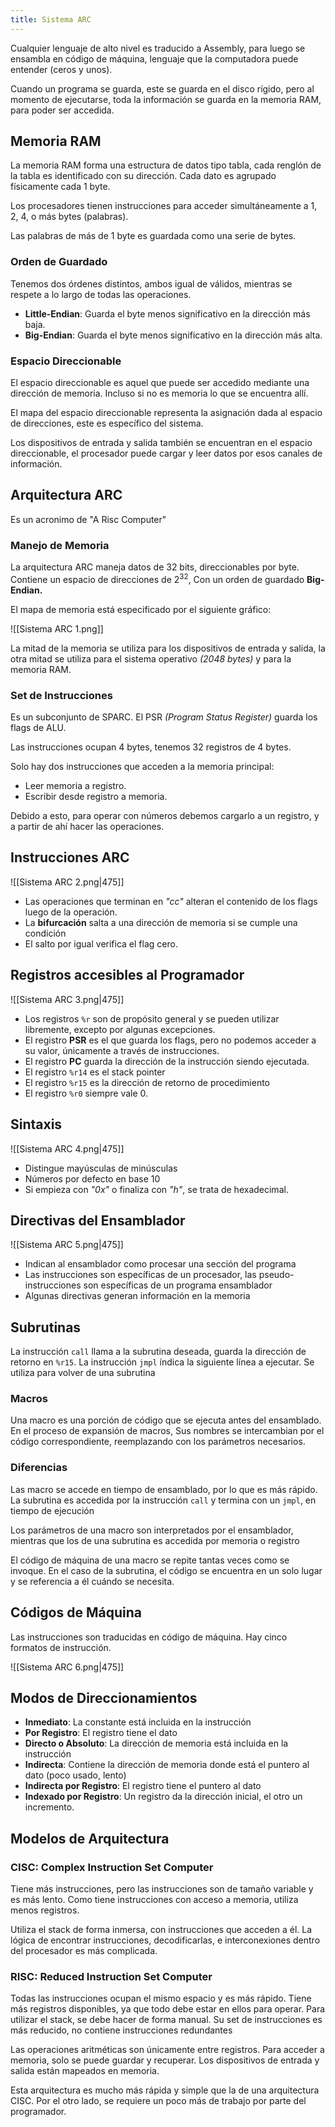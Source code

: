 ```yaml
---
title: Sistema ARC
---
```


Cualquier lenguaje de alto nivel es traducido a Assembly, para luego se ensambla en código de máquina, lenguaje que la computadora puede entender (ceros y unos).

Cuando un programa se guarda, este se guarda en el disco rígido, pero al momento de ejecutarse, toda la información se guarda en la memoria RAM, para poder ser accedida.

## Memoria RAM

La memoria RAM forma una estructura de datos tipo tabla, cada renglón de la tabla es identificado con su dirección. Cada dato es agrupado físicamente cada 1 byte.

Los procesadores tienen instrucciones para acceder simultáneamente a 1, 2, 4, o más bytes (palabras).

Las palabras de más de 1 byte es guardada como una serie de bytes.

### Orden de Guardado

Tenemos dos órdenes distintos, ambos igual de válidos, mientras se respete a lo largo de todas las operaciones.

- **Little-Endian**: Guarda el byte menos significativo en la dirección más baja.
- **Big-Endian**: Guarda el byte menos significativo en la dirección más alta.

### Espacio Direccionable

El espacio direccionable es aquel que puede ser accedido mediante una dirección de memoria. Incluso si no es memoria lo que se encuentra allí.

El mapa del espacio direccionable representa la asignación dada al espacio de direcciones, este es específico del sistema.

Los dispositivos de entrada y salida también se encuentran en el espacio direccionable, el procesador puede cargar y leer datos por esos canales de información.

## Arquitectura ARC

Es un acronimo de "A Risc Computer"

### Manejo de Memoria

La arquitectura ARC maneja datos de 32 bits, direccionables por byte. Contiene un espacio de direcciones de $2^{32}$, Con un orden de guardado **Big-Endian.**

El mapa de memoria está especificado por el siguiente gráfico:

![[Sistema ARC 1.png]]

La mitad de la memoria se utiliza para los dispositivos de entrada y salida, la otra mitad se utiliza para el sistema operativo *(2048 bytes)* y para la memoria RAM.

### Set de Instrucciones

Es un subconjunto de SPARC. El PSR *(Program Status Register)* guarda los flags de ALU.

Las instrucciones ocupan 4 bytes, tenemos 32 registros de 4 bytes.

Solo hay dos instrucciones que acceden a la memoria principal:

- Leer memoria a registro.
- Escribir desde registro a memoria.

Debido a esto, para operar con números debemos cargarlo a un registro, y a partir de ahí hacer las operaciones.

## Instrucciones ARC

![[Sistema ARC 2.png|475]]

- Las operaciones que terminan en *"cc"* alteran el contenido de los flags luego de la operación.
- La **bifurcación** salta a una dirección de memoria si se cumple una condición
- El salto por igual verifica el flag cero.

## Registros accesibles al Programador

![[Sistema ARC 3.png|475]]

- Los registros `%r` son de propósito general y se pueden utilizar libremente, excepto por algunas excepciones.
- El registro **PSR** es el que guarda los flags, pero no podemos acceder a su valor, únicamente a través de instrucciones.
- El registro **PC** guarda la dirección de la instrucción siendo ejecutada.
- El registro `%r14` es el stack pointer
- El registro `%r15` es la dirección de retorno de procedimiento
- El registro `%r0` siempre vale 0.

## Sintaxis

![[Sistema ARC 4.png|475]]

- Distingue mayúsculas de minúsculas
- Números por defecto en base 10
- Si empieza con *"0x"* o finaliza con *"h"*, se trata de hexadecimal.

## Directivas del Ensamblador

![[Sistema ARC 5.png|475]]

- Indican al ensamblador como procesar una sección del programa
- Las instrucciones son específicas de un procesador, las pseudo-instrucciones son específicas de un programa ensamblador
- Algunas directivas generan información en la memoria

## Subrutinas

La instrucción `call` llama a la subrutina deseada, guarda la dirección de retorno en `%r15`. La instrucción `jmpl` índica la siguiente línea a ejecutar. Se utiliza para volver de una subrutina

### Macros

Una macro es una porción de código que se ejecuta antes del ensamblado. En el proceso de expansión de macros, Sus nombres se intercambian por el código correspondiente, reemplazando con los parámetros necesarios.

### Diferencias

Las macro se accede en tiempo de ensamblado, por lo que es más rápido. La subrutina es accedida por la instrucción `call` y termina con un `jmpl`, en tiempo de ejecución

Los parámetros de una macro son interpretados por el ensamblador, mientras que los de una subrutina es accedida por memoria o registro

El código de máquina de una macro se repite tantas veces como se invoque. En el caso de la subrutina, el código se encuentra en un solo lugar y se referencia a él cuándo se necesita.

## Códigos de Máquina

Las instrucciones son traducidas en código de máquina. Hay cinco formatos de instrucción.

![[Sistema ARC 6.png|475]]

## Modos de Direccionamientos

- **Inmediato**: La constante está incluida en la instrucción
- **Por Registro**: El registro tiene el dato
- **Directo o Absoluto**: La dirección de memoria está incluida en la instrucción
- **Indirecta**: Contiene la dirección de memoria donde está el puntero al dato (poco usado, lento)
- **Indirecta por Registro**: El registro tiene el puntero al dato
- **Indexado por Registro**: Un registro da la dirección inicial, el otro un incremento.

## Modelos de Arquitectura

### CISC: Complex Instruction Set Computer

Tiene más instrucciones, pero las instrucciones son de tamaño variable y es más lento. Como tiene instrucciones con acceso a memoria, utiliza menos registros.

Utiliza el stack de forma inmersa, con instrucciones que acceden a él. La lógica de encontrar instrucciones, decodificarlas, e interconexiones dentro del procesador es más complicada.

### RISC: Reduced Instruction Set Computer

Todas las instrucciones ocupan el mismo espacio y es más rápido. Tiene más registros disponibles, ya que todo debe estar en ellos para operar. Para utilizar el stack, se debe hacer de forma manual. Su set de instrucciones es más reducido, no contiene instrucciones redundantes

Las operaciones aritméticas son únicamente entre registros. Para acceder a memoria, solo se puede guardar y recuperar. Los dispositivos de entrada y salida están mapeados en memoria.

Esta arquitectura es mucho más rápida y simple que la de una arquitectura CISC. Por el otro lado, se requiere un poco más de trabajo por parte del programador.
